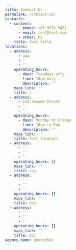 ```yaml
---
title: Contact Us
permalink: /contact-us/
contacts:
  - content:
      - phone: +65 9876 5432
      - email: test@test.com
      - other: hi
    title: Test title
locations:
  - address:
      - aaa
      - ''
      - ''
    operating_hours:
      - days: Tuesdays only
        time: 10am only
        description: ''
    maps_link: ''
    title: t
  - address:
      - 123 Sesame Street
      - ''
      - ''
    operating_hours:
      - days: Monday to Friday
        time: 10am to 5pm
        description: ''
    maps_link: ''
    title: Test location
  - address:
      - ''
      - ''
      - ''
    operating_hours: []
    maps_link: ''
    title: taa
  - address:
      - ''
      - ''
      - ''
    operating_hours: []
    maps_link: ''
    title: nah
  - address:
      - ''
      - ''
      - ''
    operating_hours: []
    maps_link: ''
    title: abc
agency_name: govtechie
---
```

